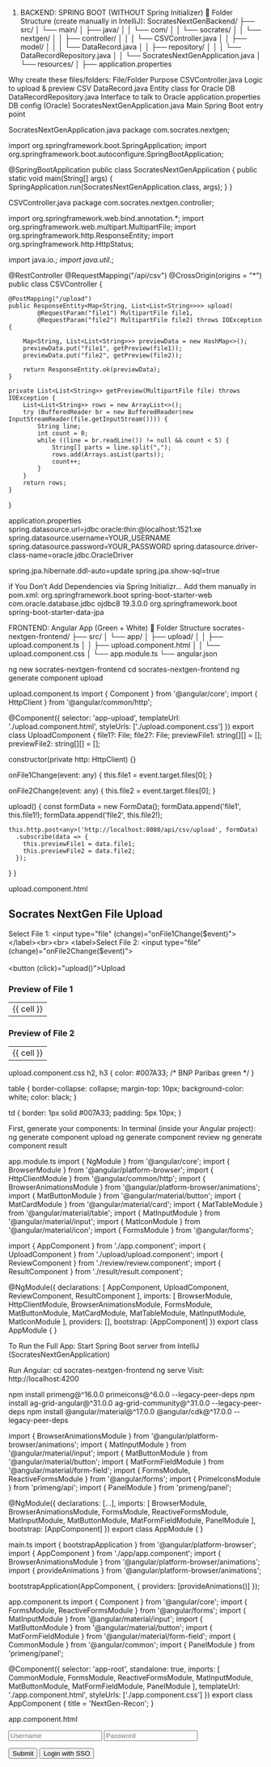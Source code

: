 1. BACKEND: SPRING BOOT (WITHOUT Spring Initializer)
📁 Folder Structure (create manually in IntelliJ):
SocratesNextGenBackend/
├── src/
│   └── main/
│       ├── java/
│       │   └── com/
│       │       └── socrates/
│       │           └── nextgen/
│       │               ├── controller/
│       │               │   └── CSVController.java
│       │               ├── model/
│       │               │   └── DataRecord.java
│       │               ├── repository/
│       │               │   └── DataRecordRepository.java
│       │               └── SocratesNextGenApplication.java
│       └── resources/
│           ├── application.properties


 Why create these files/folders:
File/Folder	Purpose
CSVController.java	              Logic to upload & preview CSV
DataRecord.java	                  Entity class for Oracle DB
DataRecordRepository.java	        Interface to talk to Oracle
application.properties	          DB config (Oracle)
SocratesNextGenApplication.java	  Main Spring Boot entry point

 SocratesNextGenApplication.java
package com.socrates.nextgen;

import org.springframework.boot.SpringApplication;
import org.springframework.boot.autoconfigure.SpringBootApplication;

@SpringBootApplication
public class SocratesNextGenApplication {
    public static void main(String[] args) {
        SpringApplication.run(SocratesNextGenApplication.class, args);
    }
}

CSVController.java
package com.socrates.nextgen.controller;

import org.springframework.web.bind.annotation.*;
import org.springframework.web.multipart.MultipartFile;
import org.springframework.http.ResponseEntity;
import org.springframework.http.HttpStatus;

import java.io.*;
import java.util.*;

@RestController
@RequestMapping("/api/csv")
@CrossOrigin(origins = "*")
public class CSVController {

    @PostMapping("/upload")
    public ResponseEntity<Map<String, List<List<String>>>> upload(
            @RequestParam("file1") MultipartFile file1,
            @RequestParam("file2") MultipartFile file2) throws IOException {

        Map<String, List<List<String>>> previewData = new HashMap<>();
        previewData.put("file1", getPreview(file1));
        previewData.put("file2", getPreview(file2));

        return ResponseEntity.ok(previewData);
    }

    private List<List<String>> getPreview(MultipartFile file) throws IOException {
        List<List<String>> rows = new ArrayList<>();
        try (BufferedReader br = new BufferedReader(new InputStreamReader(file.getInputStream()))) {
            String line;
            int count = 0;
            while ((line = br.readLine()) != null && count < 5) {
                String[] parts = line.split(",");
                rows.add(Arrays.asList(parts));
                count++;
            }
        }
        return rows;
    }
}


application.properties
spring.datasource.url=jdbc:oracle:thin:@localhost:1521:xe
spring.datasource.username=YOUR_USERNAME
spring.datasource.password=YOUR_PASSWORD
spring.datasource.driver-class-name=oracle.jdbc.OracleDriver

spring.jpa.hibernate.ddl-auto=update
spring.jpa.show-sql=true

if You Don’t Add Dependencies via Spring Initializr…
Add them manually in pom.xml:
<dependencies>
    <dependency>
        <groupId>org.springframework.boot</groupId>
        <artifactId>spring-boot-starter-web</artifactId>
    </dependency>
    <dependency>
        <groupId>com.oracle.database.jdbc</groupId>
        <artifactId>ojdbc8</artifactId>
        <version>19.3.0.0</version>
    </dependency>
    <dependency>
        <groupId>org.springframework.boot</groupId>
        <artifactId>spring-boot-starter-data-jpa</artifactId>
    </dependency>
</dependencies>

 FRONTEND: Angular App (Green + White)
📁 Folder Structure
socrates-nextgen-frontend/
├── src/
│   └── app/
│       ├── upload/
│       │   ├── upload.component.ts
│       │   ├── upload.component.html
│       │   └── upload.component.css
│       └── app.module.ts
└── angular.json

ng new socrates-nextgen-frontend
cd socrates-nextgen-frontend
ng generate component upload

upload.component.ts
import { Component } from '@angular/core';
import { HttpClient } from '@angular/common/http';

@Component({
  selector: 'app-upload',
  templateUrl: './upload.component.html',
  styleUrls: ['./upload.component.css']
})
export class UploadComponent {
  file1?: File;
  file2?: File;
  previewFile1: string[][] = [];
  previewFile2: string[][] = [];

  constructor(private http: HttpClient) {}

  onFile1Change(event: any) {
    this.file1 = event.target.files[0];
  }

  onFile2Change(event: any) {
    this.file2 = event.target.files[0];
  }

  upload() {
    const formData = new FormData();
    formData.append('file1', this.file1!);
    formData.append('file2', this.file2!);

    this.http.post<any>('http://localhost:8080/api/csv/upload', formData)
      .subscribe(data => {
        this.previewFile1 = data.file1;
        this.previewFile2 = data.file2;
      });
  }
}

upload.component.html
<h2>Socrates NextGen File Upload</h2>

<label>Select File 1: <input type="file" (change)="onFile1Change($event)"></label><br><br>
<label>Select File 2: <input type="file" (change)="onFile2Change($event)"></label><br><br>
<button (click)="upload()">Upload</button>

<div *ngIf="previewFile1.length">
  <h3>Preview of File 1</h3>
  <table>
    <tr *ngFor="let row of previewFile1">
      <td *ngFor="let cell of row">{{ cell }}</td>
    </tr>
  </table>
</div>

<div *ngIf="previewFile2.length">
  <h3>Preview of File 2</h3>
  <table>
    <tr *ngFor="let row of previewFile2">
      <td *ngFor="let cell of row">{{ cell }}</td>
    </tr>
  </table>
</div>

upload.component.css
h2, h3 {
  color: #007A33; /* BNP Paribas green */
}

table {
  border-collapse: collapse;
  margin-top: 10px;
  background-color: white;
  color: black;
}

td {
  border: 1px solid #007A33;
  padding: 5px 10px;
}

First, generate your components:
In terminal (inside your Angular project):
ng generate component upload
ng generate component review
ng generate component result

app.module.ts
import { NgModule } from '@angular/core';
import { BrowserModule } from '@angular/platform-browser';
import { HttpClientModule } from '@angular/common/http';
import { BrowserAnimationsModule } from '@angular/platform-browser/animations';
import { MatButtonModule } from '@angular/material/button';
import { MatCardModule } from '@angular/material/card';
import { MatTableModule } from '@angular/material/table';
import { MatInputModule } from '@angular/material/input';
import { MatIconModule } from '@angular/material/icon';
import { FormsModule } from '@angular/forms';

import { AppComponent } from './app.component';
import { UploadComponent } from './upload/upload.component';
import { ReviewComponent } from './review/review.component';
import { ResultComponent } from './result/result.component';

@NgModule({
  declarations: [
    AppComponent,
    UploadComponent,
    ReviewComponent,
    ResultComponent
  ],
  imports: [
    BrowserModule,
    HttpClientModule,
    BrowserAnimationsModule,
    FormsModule,
    MatButtonModule,
    MatCardModule,
    MatTableModule,
    MatInputModule,
    MatIconModule
  ],
  providers: [],
  bootstrap: [AppComponent]
})
export class AppModule { }

To Run the Full App:
Start Spring Boot server from IntelliJ (SocratesNextGenApplication)

Run Angular:
cd socrates-nextgen-frontend
ng serve
Visit: http://localhost:4200








npm install primeng@^16.0.0 primeicons@^6.0.0 --legacy-peer-deps
npm install ag-grid-angular@^31.0.0 ag-grid-community@^31.0.0 --legacy-peer-deps
npm install @angular/material@^17.0.0 @angular/cdk@^17.0.0 --legacy-peer-deps

import { BrowserAnimationsModule } from '@angular/platform-browser/animations';
import { MatInputModule } from '@angular/material/input';
import { MatButtonModule } from '@angular/material/button';
import { MatFormFieldModule } from '@angular/material/form-field';
import { FormsModule, ReactiveFormsModule } from '@angular/forms';
import { PrimeIconsModule } from 'primeng/api';
import { PanelModule } from 'primeng/panel';

@NgModule({
  declarations: [...],
  imports: [
    BrowserModule,
    BrowserAnimationsModule,
    FormsModule,
    ReactiveFormsModule,
    MatInputModule,
    MatButtonModule,
    MatFormFieldModule,
    PanelModule
  ],
  bootstrap: [AppComponent]
})
export class AppModule { }


main.ts
import { bootstrapApplication } from '@angular/platform-browser';
import { AppComponent } from './app/app.component';
import { BrowserAnimationsModule } from '@angular/platform-browser/animations';
import { provideAnimations } from '@angular/platform-browser/animations';

bootstrapApplication(AppComponent, {
  providers: [provideAnimations()]
});


app.component.ts
import { Component } from '@angular/core';
import { FormsModule, ReactiveFormsModule } from '@angular/forms';
import { MatInputModule } from '@angular/material/input';
import { MatButtonModule } from '@angular/material/button';
import { MatFormFieldModule } from '@angular/material/form-field';
import { CommonModule } from '@angular/common';
import { PanelModule } from 'primeng/panel';

@Component({
  selector: 'app-root',
  standalone: true,
  imports: [
    CommonModule,
    FormsModule,
    ReactiveFormsModule,
    MatInputModule,
    MatButtonModule,
    MatFormFieldModule,
    PanelModule
  ],
  templateUrl: './app.component.html',
  styleUrls: ['./app.component.css']
})
export class AppComponent {
  title = 'NextGen-Recon';
}

app.component.html
<!-- Sample Login Box -->
<div class="login-box">
  <mat-form-field>
    <input matInput placeholder="Username">
  </mat-form-field>

  <mat-form-field>
    <input matInput placeholder="Password" type="password">
  </mat-form-field>

  <button mat-raised-button color="primary">Submit</button>
  <button mat-button>Login with SSO</button>
</div>